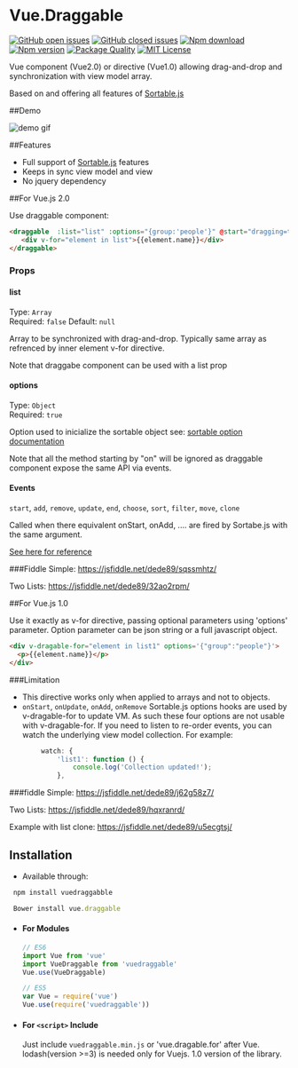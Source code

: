 # Vue.Draggable


[![GitHub open issues](https://img.shields.io/github/issues/David-Desmaisons/Vue.Dragable.For.svg?maxAge=2592000)]()
[![GitHub closed issues](https://img.shields.io/github/issues-closed/David-Desmaisons/Vue.Dragable.For.svg?maxAge=2592000)]()
[![Npm download](https://img.shields.io/npm/dt/vuedraggablefor.svg?maxAge=2592000)](https://www.npmjs.com/package/vuedraggable)
[![Npm version](https://img.shields.io/npm/v/vuedragablefor.svg?maxAge=2592000)](https://www.npmjs.com/package/vuedraggable)
[![Package Quality](http://npm.packagequality.com/shield/vuedraggable.svg)](http://packagequality.com/#?package=vuedraggable)
[![MIT License](https://img.shields.io/github/license/David-Desmaisons/Vue.Draggable.svg)](https://github.com/David-Desmaisons/Vue.Draggable/blob/master/LICENSE)


Vue component (Vue2.0) or directive (Vue1.0) allowing drag-and-drop and synchronization with view model array.

Based on and offering all features of [Sortable.js](https://github.com/RubaXa/Sortable)

##Demo

![demo gif](https://raw.githubusercontent.com/David-Desmaisons/Vue.Dragable.For/master/example.gif)


##Features

* Full support of [Sortable.js](https://github.com/RubaXa/Sortable) features
* Keeps in sync view model and view
* No jquery dependency

##For Vue.js 2.0

Use draggable component:

``` html
<draggable  :list="list" :options="{group:'people'}" @start="dragging=true" @end="dragging=false">
   <div v-for="element in list">{{element.name}}</div>
</draggable>
```

### Props
#### list
Type: `Array`<br>
Required: `false`
Default: `null`

Array to be synchronized with drag-and-drop. Typically same array as refrenced by inner element v-for directive.

Note that draggabe component can be used with a list prop

#### options
Type: `Object`<br>
Required: `true`

Option used to inicialize the sortable object see: [sortable option documentation](https://github.com/RubaXa/Sortable#options)

Note that all the method starting by "on" will be ignored as draggable component expose the same API via events.

#### Events
`start`, `add`, `remove`, `update`, `end`, `choose`, `sort`, `filter`, `move`, `clone`

Called when there equivalent onStart, onAdd, .... are fired by Sortabe.js with the same argument.

[See here for reference](https://github.com/RubaXa/Sortable#event-object-demo)

###Fiddle
Simple:
https://jsfiddle.net/dede89/sqssmhtz/

Two Lists:
https://jsfiddle.net/dede89/32ao2rpm/

##For Vue.js 1.0

Use it exactly as v-for directive, passing optional parameters using 'options' parameter.
Option parameter can be json string or a full javascript object.

  ``` html
  <div v-dragable-for="element in list1" options='{"group":"people"}'>
    <p>{{element.name}}</p>
  </div>
   ```
   
###Limitation

* This directive works only when applied to arrays and not to objects.
* `onStart`, `onUpdate`, `onAdd`, `onRemove` Sortable.js options hooks are used by v-dragable-for to update VM. As such these four options are not usable with v-dragable-for. If you need to listen to re-order events, you can watch the underlying view model collection. For example:
``` js
        watch: {
            'list1': function () {
                console.log('Collection updated!');
            },
```
###fiddle
Simple:
https://jsfiddle.net/dede89/j62g58z7/

Two Lists:
https://jsfiddle.net/dede89/hqxranrd/

Example with list clone:
https://jsfiddle.net/dede89/u5ecgtsj/

## Installation
- Available through:
``` js
 npm install vuedraggabble
```
``` js
 Bower install vue.draggable
```
- #### For Modules

  ``` js
  // ES6
  import Vue from 'vue'
  import VueDraggable from 'vuedraggable'
  Vue.use(VueDraggable)

  // ES5
  var Vue = require('vue')
  Vue.use(require('vuedraggable'))
  ```

- #### For `<script>` Include

  Just include `vuedraggable.min.js` or 'vue.dragable.for' after Vue. lodash(version >=3) is needed only for Vuejs. 1.0 version of the library.
